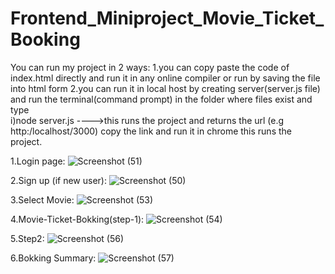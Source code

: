 # Frontend_Miniproject_Movie_Ticket_Booking
You can run my project in 2 ways:
1.you can copy paste the code of index.html directly and run it in any online compiler or run by saving the file into html form
2.you can run it in local host by creating server(server.js file) and run the terminal(command prompt) in the folder where files exist and type  
    i)node server.js ---->this  runs the project and returns the url (e.g http:/localhost/3000) copy the link and run it in chrome 
    this runs the project.


1.Login page:
![Screenshot (51)](https://github.com/user-attachments/assets/ee0f214f-cbb8-4445-95f0-c3ba0557776d)


2.Sign up (if new user):
![Screenshot (50)](https://github.com/user-attachments/assets/42aeb8ae-b478-4cf6-ac2f-b1ccbd3b074d)

3.Select Movie:
![Screenshot (53)](https://github.com/user-attachments/assets/ae87a530-cb13-4f32-b0ec-bd8505fb5d19)


4.Movie-Ticket-Bokking(step-1):
![Screenshot (54)](https://github.com/user-attachments/assets/d0826080-0cb2-44b3-8aec-2837e5a55c3a)

5.Step2:
![Screenshot (56)](https://github.com/user-attachments/assets/7a338819-dacf-4858-98f0-48edc04a9f29)

6.Bokking Summary:
![Screenshot (57)](https://github.com/user-attachments/assets/cc4f1cde-1dae-44b7-8faa-754e39adec2a)

